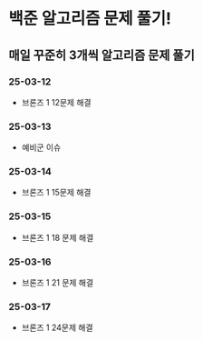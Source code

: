 # 백준 알고리즘 문제 풀기!

## 매일 꾸준히 3개씩 알고리즘 문제 풀기

### 25-03-12

- 브론즈 1 12문제 해결

### 25-03-13
- 예비군 이슈

### 25-03-14
- 브론즈 1 15문제 해결

### 25-03-15
- 브론즈 1 18 문제 해결

### 25-03-16
- 브론즈 1 21 문제 해결

### 25-03-17
- 브론즈 1 24문제 해결